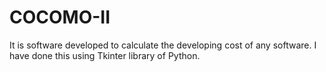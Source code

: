 # COCOMO-II
It is software developed to calculate the developing cost of any software. I have done this using Tkinter library of Python.
